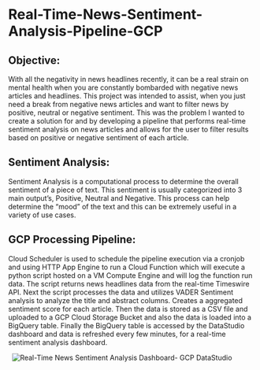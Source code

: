 # Real-Time-News-Sentiment-Analysis-Pipeline-GCP

## Objective:
With all the negativity in news headlines recently, it can be a real strain on mental health when you are constantly bombarded with negative news articles and headlines. This project was intended to assist, when you just need a break from negative news articles and want to filter news by positive, neutral or negative sentiment. This was the problem I wanted to create a solution for and by developing a pipeline that performs real-time sentiment analysis on news articles and allows for the user to filter results based on positive or negative sentiment of each article.

## Sentiment Analysis:
Sentiment Analysis is a computational process to determine the overall sentiment of a piece of text. This sentiment is usually categorized into 3 main output’s, Positive, Neutral and Negative. This process can help determine the “mood” of the text and this can be extremely useful in a variety of use cases.

## GCP Processing Pipeline:
Cloud Scheduler is used to schedule the pipeline execution via a cronjob and using HTTP App Engine to run a Cloud Function which will execute a python script hosted on a VM Compute Engine and will log the function run data. The script returns news headlines data from the real-time Timeswire API. Next the script processes the data and utilizes VADER Sentiment analysis to analyze the title and abstract columns. Creates a aggregated sentiment score for each article. Then the data is stored as a CSV file and uploaded to a GCP Cloud Storage Bucket and also the data is loaded into a BigQuery table. Finally the BigQuery table is accessed by the DataStudio dashboard and data is refreshed every few minutes, for a real-time sentiment analysis dashboard.

![]()
![]()
![Real-Time News Sentiment Analysis Dashboard- GCP DataStudio]()

